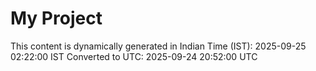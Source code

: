 # My Project

This content is dynamically generated in Indian Time (IST): 2025-09-25 02:22:00 IST
Converted to UTC: 2025-09-24 20:52:00 UTC
